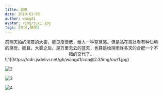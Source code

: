 ```yaml
---
title: 晨雾
date: 2019-03-08
author: wangd1
avatar: /img/tux1.jpg
tags: [生活,随想]
---
```

<center>前两天拍的清晨的大雾，能见度很低，给人一种窒息感。但是站在高处看有种仙境的感觉，而且，大雾之后，是万里无云的蓝天，也算是给阴雨许多天的合肥一个不错的交代了。</center>
<!--more-->
![1](https://cdn.jsdelivr.net/gh/wangd1/cdn@2.3/img/cw/1.jpg)

![2](https://cdn.jsdelivr.net/gh/wangd1/cdn@2.3/img/cw/2.jpg)

![3](https://cdn.jsdelivr.net/gh/wangd1/cdn@2.3/img/cw/3.jpg)

![4](https://cdn.jsdelivr.net/gh/wangd1/cdn@2.3/img/cw/4.jpg)
